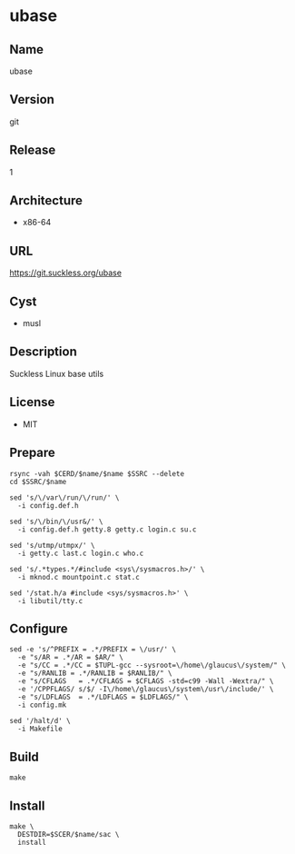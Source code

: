# ubase

## Name
ubase

## Version
git

## Release
1

## Architecture
* x86-64

## URL
https://git.suckless.org/ubase

## Cyst
* musl

## Description
Suckless Linux base utils

## License
* MIT

## Prepare
```shell
rsync -vah $CERD/$name/$name $SSRC --delete
cd $SSRC/$name
```

```shell
sed 's/\/var\/run/\/run/' \
  -i config.def.h
```

```shell
sed 's/\/bin/\/usr&/' \
  -i config.def.h getty.8 getty.c login.c su.c
```

```shell
sed 's/utmp/utmpx/' \
  -i getty.c last.c login.c who.c
```

```shell
sed 's/.*types.*/#include <sys\/sysmacros.h>/' \
  -i mknod.c mountpoint.c stat.c
```

```shell
sed '/stat.h/a #include <sys/sysmacros.h>' \
  -i libutil/tty.c
```

## Configure
```shell
sed -e 's/^PREFIX = .*/PREFIX = \/usr/' \
  -e "s/AR = .*/AR = $AR/" \
  -e "s/CC = .*/CC = $TUPL-gcc --sysroot=\/home\/glaucus\/system/" \
  -e "s/RANLIB = .*/RANLIB = $RANLIB/" \
  -e "s/CFLAGS   = .*/CFLAGS = $CFLAGS -std=c99 -Wall -Wextra/" \
  -e '/CPPFLAGS/ s/$/ -I\/home\/glaucus\/system\/usr\/include/' \
  -e "s/LDFLAGS  = .*/LDFLAGS = $LDFLAGS/" \
  -i config.mk
```

```shell
sed '/halt/d' \
  -i Makefile
```

## Build
```shell
make
```

## Install
```shell
make \
  DESTDIR=$SCER/$name/sac \
  install
```
